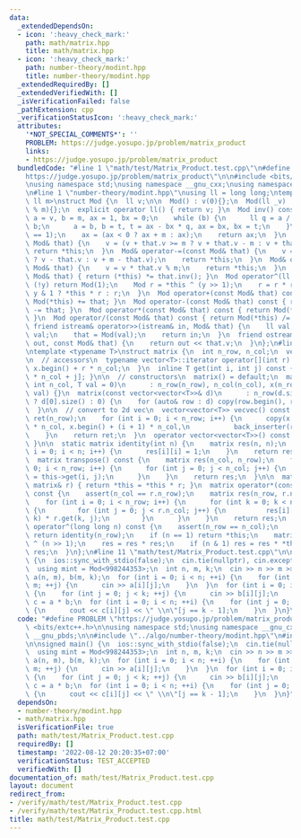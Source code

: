 ```yaml
---
data:
  _extendedDependsOn:
  - icon: ':heavy_check_mark:'
    path: math/matrix.hpp
    title: math/matrix.hpp
  - icon: ':heavy_check_mark:'
    path: number-theory/modint.hpp
    title: number-theory/modint.hpp
  _extendedRequiredBy: []
  _extendedVerifiedWith: []
  _isVerificationFailed: false
  _pathExtension: cpp
  _verificationStatusIcon: ':heavy_check_mark:'
  attributes:
    '*NOT_SPECIAL_COMMENTS*': ''
    PROBLEM: https://judge.yosupo.jp/problem/matrix_product
    links:
    - https://judge.yosupo.jp/problem/matrix_product
  bundledCode: "#line 1 \"math/test/Matrix_Product.test.cpp\"\n#define PROBLEM \"\
    https://judge.yosupo.jp/problem/matrix_product\"\n\n#include <bits/extc++.h>\n\
    \nusing namespace std;\nusing namespace __gnu_cxx;\nusing namespace __gnu_pbds;\n\
    \n#line 1 \"number-theory/modint.hpp\"\nusing ll = long long;\ntemplate <const\
    \ ll m>\nstruct Mod {\n  ll v;\n\n  Mod() : v(0){};\n  Mod(ll _v) : v((_v + m)\
    \ % m){};\n  explicit operator ll() { return v; }\n  Mod inv() const {\n    ll\
    \ a = v, b = m, ax = 1, bx = 0;\n    while (b) {\n      ll q = a / b, t = a %\
    \ b;\n      a = b, b = t, t = ax - bx * q, ax = bx, bx = t;\n    }\n    assert(a\
    \ == 1);\n    ax = (ax < 0 ? ax + m : ax);\n    return ax;\n  }\n  Mod& operator+=(const\
    \ Mod& that) {\n    v = (v + that.v >= m ? v + that.v - m : v + that.v);\n   \
    \ return *this;\n  }\n  Mod& operator-=(const Mod& that) {\n    v = (v >= that.v\
    \ ? v - that.v : v + m - that.v);\n    return *this;\n  }\n  Mod& operator*=(const\
    \ Mod& that) {\n    v = v * that.v % m;\n    return *this;\n  }\n  Mod& operator/=(const\
    \ Mod& that) { return (*this) *= that.inv(); }\n  Mod operator^(ll y) {\n    if\
    \ (!y) return Mod(1);\n    Mod r = *this ^ (y >> 1);\n    r = r * r;\n    return\
    \ y & 1 ? *this * r : r;\n  }\n  Mod operator+(const Mod& that) const { return\
    \ Mod(*this) += that; }\n  Mod operator-(const Mod& that) const { return Mod(*this)\
    \ -= that; }\n  Mod operator*(const Mod& that) const { return Mod(*this) *= that;\
    \ }\n  Mod operator/(const Mod& that) const { return Mod(*this) /= that; }\n \
    \ friend istream& operator>>(istream& in, Mod& that) {\n    ll val;\n    in >>\
    \ val;\n    that = Mod(val);\n    return in;\n  }\n  friend ostream& operator<<(ostream&\
    \ out, const Mod& that) {\n    return out << that.v;\n  }\n};\n#line 1 \"math/matrix.hpp\"\
    \ntemplate <typename T>\nstruct matrix {\n  int n_row, n_col;\n  vector<T> x;\n\
    \n  // accessors\n  typename vector<T>::iterator operator[](int r) {\n    return\
    \ x.begin() + r * n_col;\n  }\n  inline T get(int i, int j) const { return x[i\
    \ * n_col + j]; }\n\n  // constructors\n  matrix() = default;\n  matrix(int n_row,\
    \ int n_col, T val = 0)\n      : n_row(n_row), n_col(n_col), x(n_row * n_col,\
    \ val) {}\n  matrix(const vector<vector<T>>& d)\n      : n_row(d.size()), n_col(d.size()\
    \ ? d[0].size() : 0) {\n    for (auto& row : d) copy(row.begin(), row.end(), back_inserter(x));\n\
    \  }\n\n  // convert to 2d vec\n  vector<vector<T>> vecvec() const {\n    vector<vector<T>>\
    \ ret(n_row);\n    for (int i = 0; i < n_row; i++) {\n      copy(x.begin() + i\
    \ * n_col, x.begin() + (i + 1) * n_col,\n           back_inserter(ret[i]));\n\
    \    }\n    return ret;\n  }\n  operator vector<vector<T>>() const { return vecvec();\
    \ }\n\n  static matrix identity(int n) {\n    matrix res(n, n);\n    for (int\
    \ i = 0; i < n; i++) {\n      res[i][i] = 1;\n    }\n    return res;\n  }\n\n\
    \  matrix transpose() const {\n    matrix res(n_col, n_row);\n    for (int i =\
    \ 0; i < n_row; i++) {\n      for (int j = 0; j < n_col; j++) {\n        res[j][i]\
    \ = this->get(i, j);\n      }\n    }\n    return res;\n  }\n\n  matrix& operator*=(const\
    \ matrix& r) { return *this = *this * r; }\n  matrix operator*(const matrix& r)\
    \ const {\n    assert(n_col == r.n_row);\n    matrix res(n_row, r.n_col);\n\n\
    \    for (int i = 0; i < n_row; i++) {\n      for (int k = 0; k < n_col; k++)\
    \ {\n        for (int j = 0; j < r.n_col; j++) {\n          res[i][j] += this->get(i,\
    \ k) * r.get(k, j);\n        }\n      }\n    }\n    return res;\n  }\n\n  matrix\
    \ operator^(long long n) const {\n    assert(n_row == n_col);\n    if (n == 0)\
    \ return identity(n_row);\n    if (n == 1) return *this;\n    matrix res = *this\
    \ ^ (n >> 1);\n    res = res * res;\n    if (n & 1) res = res * *this;\n    return\
    \ res;\n  }\n};\n#line 11 \"math/test/Matrix_Product.test.cpp\"\n\nsigned main()\
    \ {\n  ios::sync_with_stdio(false);\n  cin.tie(nullptr), cin.exceptions(cin.failbit);\n\
    \  using mint = Mod<998244353>;\n  int n, m, k;\n  cin >> n >> m >> k;\n  matrix<mint>\
    \ a(n, m), b(m, k);\n  for (int i = 0; i < n; ++i) {\n    for (int j = 0; j <\
    \ m; ++j) {\n      cin >> a[i][j];\n    }\n  }\n  for (int i = 0; i < m; ++i)\
    \ {\n    for (int j = 0; j < k; ++j) {\n      cin >> b[i][j];\n    }\n  }\n  matrix<mint>\
    \ c = a * b;\n  for (int i = 0; i < n; ++i) {\n    for (int j = 0; j < k; ++j)\
    \ {\n      cout << c[i][j] << \" \\n\"[j == k - 1];\n    }\n  }\n}\n"
  code: "#define PROBLEM \"https://judge.yosupo.jp/problem/matrix_product\"\n\n#include\
    \ <bits/extc++.h>\n\nusing namespace std;\nusing namespace __gnu_cxx;\nusing namespace\
    \ __gnu_pbds;\n\n#include \"../algo/number-theory/modint.hpp\"\n#include \"../matrix.hpp\"\
    \n\nsigned main() {\n  ios::sync_with_stdio(false);\n  cin.tie(nullptr), cin.exceptions(cin.failbit);\n\
    \  using mint = Mod<998244353>;\n  int n, m, k;\n  cin >> n >> m >> k;\n  matrix<mint>\
    \ a(n, m), b(m, k);\n  for (int i = 0; i < n; ++i) {\n    for (int j = 0; j <\
    \ m; ++j) {\n      cin >> a[i][j];\n    }\n  }\n  for (int i = 0; i < m; ++i)\
    \ {\n    for (int j = 0; j < k; ++j) {\n      cin >> b[i][j];\n    }\n  }\n  matrix<mint>\
    \ c = a * b;\n  for (int i = 0; i < n; ++i) {\n    for (int j = 0; j < k; ++j)\
    \ {\n      cout << c[i][j] << \" \\n\"[j == k - 1];\n    }\n  }\n}"
  dependsOn:
  - number-theory/modint.hpp
  - math/matrix.hpp
  isVerificationFile: true
  path: math/test/Matrix_Product.test.cpp
  requiredBy: []
  timestamp: '2022-08-12 20:20:35+07:00'
  verificationStatus: TEST_ACCEPTED
  verifiedWith: []
documentation_of: math/test/Matrix_Product.test.cpp
layout: document
redirect_from:
- /verify/math/test/Matrix_Product.test.cpp
- /verify/math/test/Matrix_Product.test.cpp.html
title: math/test/Matrix_Product.test.cpp
---
```

